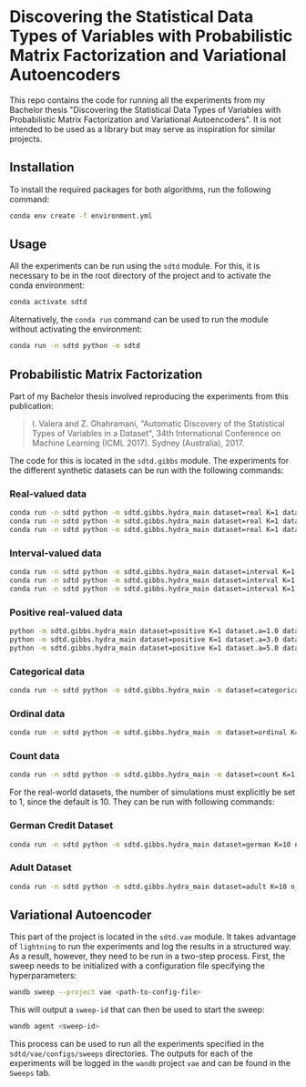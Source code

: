 # Discovering the Statistical Data Types of Variables with Probabilistic Matrix Factorization and Variational Autoencoders

This repo contains the code for running all the experiments from my Bachelor
thesis "Discovering the Statistical Data Types of Variables with Probabilistic
Matrix Factorization and Variational Autoencoders". It is not intended to be
used as a library but may serve as inspiration for similar projects.

## Installation

To install the required packages for both algorithms, run the following command:

```bash
conda env create -f environment.yml
```

## Usage

All the experiments can be run using the `sdtd` module. For this, it is necessary to be in the root directory of the project and to activate the conda environment:

```bash
conda activate sdtd
```

Alternatively, the `conda run` command can be used to run the module without activating the environment:

```bash
conda run -n sdtd python -m sdtd
```

## Probabilistic Matrix Factorization

Part of my Bachelor thesis involved reproducing the experiments from this publication:

> I. Valera and Z. Ghahramani, 
> "Automatic Discovery of the Statistical Types of Variables in a Dataset", 
> 34th International Conference on Machine Learning (ICML 2017). Sydney (Australia), 2017.

The code for this is located in the `sdtd.gibbs` module. The experiments for the different
synthetic datasets can be run with the following commands:

### Real-valued data

```bash
conda run -n sdtd python -m sdtd.gibbs.hydra_main dataset=real K=1 dataset.loc=0 dataset.scale=10
conda run -n sdtd python -m sdtd.gibbs.hydra_main dataset=real K=1 dataset.loc=10 dataset.scale=10
conda run -n sdtd python -m sdtd.gibbs.hydra_main dataset=real K=1 dataset.loc=10 dataset.scale=100
```

### Interval-valued data

```bash
conda run -n sdtd python -m sdtd.gibbs.hydra_main dataset=interval K=1 dataset.a=0.5 dataset.b=0.5
conda run -n sdtd python -m sdtd.gibbs.hydra_main dataset=interval K=1 dataset.a=0.5 dataset.b=1.0
conda run -n sdtd python -m sdtd.gibbs.hydra_main dataset=interval K=1 dataset.a=0.5 dataset.b=3.0
```

### Positive real-valued data

```bash
python -m sdtd.gibbs.hydra_main dataset=positive K=1 dataset.a=1.0 dataset.scale=1.0
python -m sdtd.gibbs.hydra_main dataset=positive K=1 dataset.a=3.0 dataset.scale=1.0
python -m sdtd.gibbs.hydra_main dataset=positive K=1 dataset.a=5.0 dataset.scale=1.0
```

### Categorical data

```bash
conda run -n sdtd python -m sdtd.gibbs.hydra_main -m dataset=categorical K=1,2,3,4,5 dataset.n_classes=3,4,5,6,7,8,9
```

### Ordinal data

```bash
conda run -n sdtd python -m sdtd.gibbs.hydra_main -m dataset=ordinal K=1,2,3,4,5 dataset.n_classes=3,4,5,6,7,8,9
```

### Count data

```bash
conda run -n sdtd python -m sdtd.gibbs.hydra_main -m dataset=count K=1,2,3,4,5 dataset.a=2,3,4,5,6,7,8
```

For the real-world datasets, the number of simulations must explicitly be set to 1,
since the default is 10. They can be run with following commands:

### German Credit Dataset

```bash
conda run -n sdtd python -m sdtd.gibbs.hydra_main dataset=german K=10 n_simulations=1
```
### Adult Dataset

```bash
conda run -n sdtd python -m sdtd.gibbs.hydra_main dataset=adult K=10 n_simulations=1
```

## Variational Autoencoder
This part of the project is located in the `sdtd.vae` module. It takes advantage of `lightning`
to run the experiments and log the results in a structured way.
As a result, however, they need to be run in a two-step process. First, the sweep needs to be
initialized with a configuration file specifying the hyperparameters:

```bash
wandb sweep --project vae <path-to-config-file>
```

This will output a `sweep-id` that can then be used to start the sweep:

```bash
wandb agent <sweep-id>
```

This process can be used to run all the experiments specified in the
`sdtd/vae/configs/sweeps` directories. The outputs for each of the experiments
will be logged in the `wandb` project `vae` and can be found in the `Sweeps`
tab.
